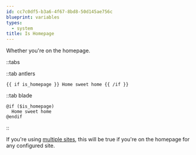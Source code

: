 ```yaml
---
id: cc7c0df5-b3a6-4f67-8bd8-50d145ae756c
blueprint: variables
types:
  - system
title: Is Homepage
---
```

Whether you're on the homepage.

::tabs

::tab antlers
```antlers
{{ if is_homepage }} Home sweet home {{ /if }}
```
::tab blade
```blade
@if ($is_homepage)
  Home sweet home
@endif
```
::

If you're using [multiple sites](/multi-site), this will be true if you're on the homepage for any configured site.
